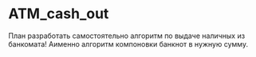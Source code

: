 # ATM_cash_out
План разработать самостоятельно алгоритм по выдаче наличных из банкомата!
Аименно алгоритм компоновки банкнот в нужную сумму.
